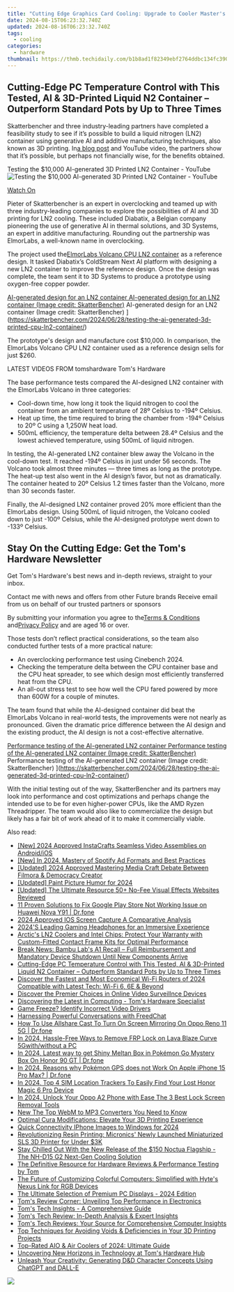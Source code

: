 ```yaml
---
title: "Cutting Edge Graphics Card Cooling: Upgrade to Cooler Master's Innovative Two-Fan System"
date: 2024-08-15T06:23:32.740Z
updated: 2024-08-16T06:23:32.740Z
tags:
  - cooling
categories:
  - hardware
thumbnail: https://thmb.techidaily.com/b1b8ad1f82349ebf2764ddbc134fc39036adf7776e409dbc4a59416ae2925dba.jpg
---
```


## Cutting-Edge PC Temperature Control with This Tested, AI & 3D-Printed Liquid N2 Container – Outperform Standard Pots by Up to Three Times

Skatterbencher and three industry-leading partners have completed a feasibility study to see if it’s possible to build a liquid nitrogen (LN2) container using generative AI and additive manufacturing techniques, also known as 3D printing. In[a blog post](https://skatterbencher.com/2024/06/28/testing-the-ai-generated-3d-printed-cpu-ln2-container/) and YouTube video, the partners show that it’s possible, but perhaps not financially wise, for the benefits obtained.

 Testing the $10,000 AI-generated 3D Printed LN2 Container - YouTube ![Testing the $10,000 AI-generated 3D Printed LN2 Container - YouTube](<https://img.youtube.com/vi/S5Wm0GED6wo/maxresdefault.jpg>)

[Watch On](https://youtu.be/S5Wm0GED6wo)

 Pieter of Skatterbencher is an expert in overclocking and teamed up with three industry-leading companies to explore the possibilities of AI and 3D printing for LN2 cooling. These included Diabatix, a Belgian company pioneering the use of generative AI in thermal solutions, and 3D Systems, an expert in additive manufacturing. Rounding out the partnership was ElmorLabs, a well-known name in overclocking.

 The project used the[ElmorLabs Volcano CPU LN2 container](https://elmorlabs.com/product/elmorlabs-volcano-ln2-container/) as a reference design. It tasked Diabatix’s ColdStream Next AI platform with designing a new LN2 container to improve the reference design. Once the design was complete, the team sent it to 3D Systems to produce a prototype using oxygen-free copper powder.

[AI-generated design for an LN2 container AI-generated design for an LN2 container  (Image credit: SkatterBencher)](https://cdn.mos.cms.futurecdn.net/rY9iZLP4CkhY4Z5wHoDe8G-320-80.jpg) AI-generated design for an LN2 container  (Image credit: SkatterBencher) ](https://skatterbencher.com/2024/06/28/testing-the-ai-generated-3d-printed-cpu-ln2-container/)

 The prototype's design and manufacture cost $10,000\. In comparison, the ElmorLabs Volcano CPU LN2 container used as a reference design sells for just $260.

 LATEST VIDEOS FROM tomshardware Tom's Hardware

 The base performance tests compared the AI-designed LN2 container with the ElmorLabs Volcano in three categories:

* Cool-down time, how long it took the liquid nitrogen to cool the container from an ambient temperature of 28º Celsius to -194º Celsius.
* Heat up time, the time required to bring the chamber from -194º Celsius to 20º C using a 1,250W heat load.
* 500mL efficiency, the temperature delta between 28.4º Celsius and the lowest achieved temperature, using 500mL of liquid nitrogen.

 In testing, the AI-generated LN2 container blew away the Volcano in the cool-down test. It reached -194º Celsius in just under 56 seconds. The Volcano took almost three minutes — three times as long as the prototype. The heat-up test also went in the AI design’s favor, but not as dramatically. The container heated to 20º Celsius 1.2 times faster than the Volcano, more than 30 seconds faster.

 Finally, the AI-designed LN2 container proved 20% more efficient than the ElmorLabs design. Using 500mL of liquid nitrogen, the Volcano cooled down to just -100º Celsius, while the AI-designed prototype went down to -133º Celsius.

## Stay On the Cutting Edge: Get the Tom's Hardware Newsletter

 Get Tom's Hardware's best news and in-depth reviews, straight to your inbox.

 Contact me with news and offers from other Future brands  Receive email from us on behalf of our trusted partners or sponsors

 By submitting your information you agree to the[Terms & Conditions](https://futureplc.com/terms-conditions/) and[Privacy Policy](https://futureplc.com/privacy-policy/) and are aged 16 or over.

 Those tests don’t reflect practical considerations, so the team also conducted further tests of a more practical nature:

* An overclocking performance test using Cinebench 2024.
* Checking the temperature delta between the CPU container base and the CPU heat spreader, to see which design most efficiently transferred heat from the CPU.
* An all-out stress test to see how well the CPU fared powered by more than 600W for a couple of minutes.

 The team found that while the AI-designed container did beat the ElmorLabs Volcano in real-world tests, the improvements were not nearly as pronounced. Given the dramatic price difference between the AI design and the existing product, the AI design is not a cost-effective alternative.

[Performance testing of the AI-generated LN2 container  Performance testing of the AI-generated LN2 container  (Image credit: SkatterBencher)](https://cdn.mos.cms.futurecdn.net/24obZEDvGLyGS9LK3xc3Zc-320-80.jpg)  Performance testing of the AI-generated LN2 container  (Image credit: SkatterBencher) ](https://skatterbencher.com/2024/06/28/testing-the-ai-generated-3d-printed-cpu-ln2-container/)

 With the initial testing out of the way, SkatterBencher and its partners may look into performance and cost optimizations and perhaps change the intended use to be for even higher-power CPUs, like the AMD Ryzen Threadripper. The team would also like to commercialize the design but likely has a fair bit of work ahead of it to make it commercially viable.


<ins class="adsbygoogle"
     style="display:block"
     data-ad-format="autorelaxed"
     data-ad-client="ca-pub-7571918770474297"
     data-ad-slot="1223367746"></ins>



<ins class="adsbygoogle"
     style="display:block"
     data-ad-client="ca-pub-7571918770474297"
     data-ad-slot="8358498916"
     data-ad-format="auto"
     data-full-width-responsive="true"></ins>

<span class="atpl-alsoreadstyle">Also read:</span>
<div><ul>
<li><a href="https://instagram-videos.techidaily.com/new-2024-approved-instacrafts-seamless-video-assemblies-on-androidios/"><u>[New] 2024 Approved  InstaCrafts  Seamless Video Assemblies on Android/iOS</u></a></li>
<li><a href="https://vp-tips.techidaily.com/new-in-2024-mastery-of-spotify-ad-formats-and-best-practices/"><u>[New] In 2024, Mastery of Spotify Ad Formats and Best Practices</u></a></li>
<li><a href="https://remote-screen-capture.techidaily.com/updated-2024-approved-mastering-media-craft-debate-between-filmora-and-democracy-creator/"><u>[Updated] 2024 Approved  Mastering Media Craft  Debate Between Filmora & Democracy Creator</u></a></li>
<li><a href="https://fox-access.techidaily.com/updated-paint-picture-humor-for-2024/"><u>[Updated] Paint Picture Humor for 2024</u></a></li>
<li><a href="https://some-skills.techidaily.com/updated-the-ultimate-resource-50plus-no-fee-visual-effects-websites-reviewed/"><u>[Updated] The Ultimate Resource  50+ No-Fee Visual Effects Websites Reviewed</u></a></li>
<li><a href="https://howto.techidaily.com/11-proven-solutions-to-fix-google-play-store-not-working-issue-on-huawei-nova-y91-drfone-by-drfone-fix-android-problems-fix-android-problems/"><u>11 Proven Solutions to Fix Google Play Store Not Working Issue on Huawei Nova Y91 | Dr.fone</u></a></li>
<li><a href="https://video-capture.techidaily.com/2024-approved-ios-screen-capture-a-comparative-analysis/"><u>2024 Approved  IOS Screen Capture  A Comparative Analysis</u></a></li>
<li><a href="https://hardware-tips.techidaily.com/2024s-leading-gaming-headphones-for-an-immersive-experience/"><u>2024'S Leading Gaming Headphones for an Immersive Experience</u></a></li>
<li><a href="https://hardware-tips.techidaily.com/arctics-ln2-coolers-and-intel-chips-protect-your-warranty-with-custom-fitted-contact-frame-kits-for-optimal-performance/"><u>Arctic's LN2 Coolers and Intel Chips: Protect Your Warranty with Custom-Fitted Contact Frame Kits for Optimal Performance</u></a></li>
<li><a href="https://hardware-tips.techidaily.com/break-news-bambu-labs-a1-recall-full-reimbursement-and-mandatory-device-shutdown-until-new-components-arrive/"><u>Break News: Bambu Lab's A1 Recall – Full Reimbursement and Mandatory Device Shutdown Until New Components Arrive</u></a></li>
<li><a href="https://hardware-tips.techidaily.com/cutting-edge-pc-temperature-control-with-this-tested-ai-and-3d-printed-liquid-n2-container-outperform-standard-pots-by-up-to-three-times/"><u>Cutting-Edge PC Temperature Control with This Tested, AI & 3D-Printed Liquid N2 Container – Outperform Standard Pots by Up to Three Times</u></a></li>
<li><a href="https://hardware-tips.techidaily.com/discover-the-fastest-and-most-economical-wi-fi-routers-of-2024-compatible-with-latest-tech-wi-fi-6-6e-and-beyond/"><u>Discover the Fastest and Most Economical Wi-Fi Routers of 2024 Compatible with Latest Tech: Wi-Fi 6, 6E & Beyond</u></a></li>
<li><a href="https://hardware-tips.techidaily.com/discover-the-premier-choices-in-online-video-surveillnce-devices/"><u>Discover the Premier Choices in Online Video Surveillnce Devices</u></a></li>
<li><a href="https://hardware-tips.techidaily.com/discovering-the-latest-in-computing-toms-hardware-specialist/"><u>Discovering the Latest in Computing - Tom's Hardware Specialist</u></a></li>
<li><a href="https://graphic-issues.techidaily.com/game-freeze-identify-incorrect-video-drivers/"><u>Game Freeze? Identify Incorrect Video Drivers</u></a></li>
<li><a href="https://tech-haven.techidaily.com/harnessing-powerful-conversations-with-freedchat/"><u>Harnessing Powerful Conversations with FreedChat</u></a></li>
<li><a href="https://screen-mirror.techidaily.com/how-to-use-allshare-cast-to-turn-on-screen-mirroring-on-oppo-reno-11-5g-drfone-by-drfone-android/"><u>How To Use Allshare Cast To Turn On Screen Mirroring On Oppo Reno 11 5G | Dr.fone</u></a></li>
<li><a href="https://android-frp.techidaily.com/in-2024-hassle-free-ways-to-remove-frp-lock-on-lava-blaze-curve-5gwithwithout-a-pc-by-drfone-android/"><u>In 2024, Hassle-Free Ways to Remove FRP Lock on Lava Blaze Curve 5Gwith/without a PC</u></a></li>
<li><a href="https://pokemon-go-android.techidaily.com/in-2024-latest-way-to-get-shiny-meltan-box-in-pokemon-go-mystery-box-on-honor-90-gt-drfone-by-drfone-virtual-android/"><u>In 2024, Latest way to get Shiny Meltan Box in Pokémon Go Mystery Box On Honor 90 GT | Dr.fone</u></a></li>
<li><a href="https://ios-pokemon-go.techidaily.com/in-2024-reasons-why-pokemon-gps-does-not-work-on-apple-iphone-15-pro-max-drfone-by-drfone-virtual-ios/"><u>In 2024, Reasons why Pokémon GPS does not Work On Apple iPhone 15 Pro Max? | Dr.fone</u></a></li>
<li><a href="https://easy-unlock-android.techidaily.com/in-2024-top-4-sim-location-trackers-to-easily-find-your-lost-honor-magic-6-pro-device-by-drfone-android/"><u>In 2024, Top 4 SIM Location Trackers To Easily Find Your Lost Honor Magic 6 Pro Device</u></a></li>
<li><a href="https://android-unlock.techidaily.com/in-2024-unlock-your-oppo-a2-phone-with-ease-the-3-best-lock-screen-removal-tools-by-drfone-android/"><u>In 2024, Unlock Your Oppo A2 Phone with Ease The 3 Best Lock Screen Removal Tools</u></a></li>
<li><a href="https://smart-video-creator.techidaily.com/new-the-top-webm-to-mp3-converters-you-need-to-know/"><u>New The Top WebM to MP3 Converters You Need to Know</u></a></li>
<li><a href="https://hardware-tips.techidaily.com/optimal-cura-modifications-elevate-your-3d-printing-experience/"><u>Optimal Cura Modifications: Elevate Your 3D Printing Experience</u></a></li>
<li><a href="https://extra-skills.techidaily.com/quick-connectivity-iphone-images-to-windows-for-2024/"><u>Quick Connectivity  IPhone Images to Windows for 2024</u></a></li>
<li><a href="https://hardware-tips.techidaily.com/revolutionizing-resin-printing-micronics-newly-launched-miniaturized-sls-3d-printer-for-under-3k/"><u>Revolutionizing Resin Printing: Micronics' Newly Launched Miniaturized SLS 3D Printer for Under $3K</u></a></li>
<li><a href="https://hardware-tips.techidaily.com/1723175660760-stay-chilled-out-with-the-new-release-of-the-150-noctua-flagship-the-nh-d15-g2-next-gen-cooling-solution/"><u>Stay Chilled Out With the New Release of the $150 Noctua Flagship - The NH-D15 G2 Next-Gen Cooling Solution</u></a></li>
<li><a href="https://hardware-tips.techidaily.com/the-definitive-resource-for-hardware-reviews-and-performance-testing-by-tom/"><u>The Definitive Resource for Hardware Reviews & Performance Testing by Tom</u></a></li>
<li><a href="https://hardware-tips.techidaily.com/the-future-of-customizing-colorful-computers-simplified-with-hytes-nexus-link-for-rgb-devices/"><u>The Future of Customizing Colorful Computers: Simplified with Hyte's Nexus Link for RGB Devices</u></a></li>
<li><a href="https://hardware-tips.techidaily.com/the-ultimate-selection-of-premium-pc-displays-2024-edition/"><u>The Ultimate Selection of Premium PC Displays - 2024 Edition</u></a></li>
<li><a href="https://hardware-tips.techidaily.com/toms-review-corner-unveiling-top-performance-in-electronics/"><u>Tom's Review Corner: Unveiling Top Performance in Electronics</u></a></li>
<li><a href="https://hardware-tips.techidaily.com/toms-tech-insights-a-comprehensive-guide/"><u>Tom's Tech Insights - A Comprehensive Guide</u></a></li>
<li><a href="https://hardware-tips.techidaily.com/toms-tech-review-in-depth-analysis-and-expert-insights/"><u>Tom's Tech Review: In-Depth Analysis & Expert Insights</u></a></li>
<li><a href="https://hardware-tips.techidaily.com/toms-tech-reviews-your-source-for-comprehensive-computer-insights/"><u>Tom's Tech Reviews: Your Source for Comprehensive Computer Insights</u></a></li>
<li><a href="https://hardware-tips.techidaily.com/top-techniques-for-avoiding-voids-and-deficiencies-in-your-3d-printing-projects/"><u>Top Techniques for Avoiding Voids & Deficiencies in Your 3D Printing Projects</u></a></li>
<li><a href="https://hardware-tips.techidaily.com/top-rated-aio-and-air-coolers-of-2024-ultimate-guide/"><u>Top-Rated AIO & Air Coolers of 2024: Ultimate Guide</u></a></li>
<li><a href="https://hardware-tips.techidaily.com/uncovering-new-horizons-in-technology-at-toms-hardware-hub/"><u>Uncovering New Horizons in Technology at Tom's Hardware Hub</u></a></li>
<li><a href="https://tech-revival.techidaily.com/unleash-your-creativity-generating-dandd-character-concepts-using-chatgpt-and-dall-e/"><u>Unleash Your Creativity: Generating D&D Character Concepts Using ChatGPT and DALL-E</u></a></li>
</ul></div>

<!-- affiliate ads begin -->
<a href="https://shop.systoolsgroup.com/affiliate.php?ACCOUNT=SYSTOOBY&AFFILIATE=108875&PATH=https%3A%2F%2Fwww.systoolsgroup.com%3FAFFILIATE%3D108875%26RESOURCE%3DSysTools%2BGmail%2BBackup"><img src="https://www.systoolsgroup.com/box/gmail-backup.png" border="0"></a>
<!-- affiliate ads end -->